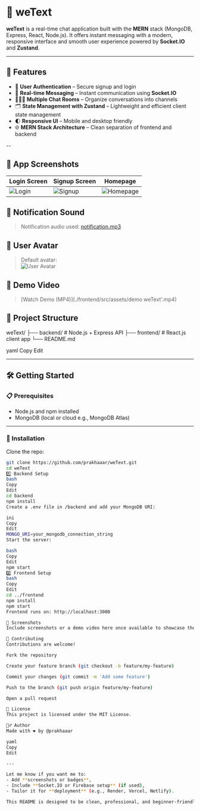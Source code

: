 # 💬 weText

**weText** is a real-time chat application built with the **MERN** stack (MongoDB, Express, React, Node.js). It offers instant messaging with a modern, responsive interface and smooth user experience powered by **Socket.IO** and **Zustand**.

---

## 🚀 Features

- 🔐 **User Authentication** – Secure signup and login
- 💬 **Real-time Messaging** – Instant communication using **Socket.IO**
- 🧑‍🤝‍🧑 **Multiple Chat Rooms** – Organize conversations into channels
- 🗂 **State Management with Zustand** – Lightweight and efficient client state management
- 🌓 **Responsive UI** – Mobile and desktop friendly
- 🌐 **MERN Stack Architecture** – Clean separation of frontend and backend

--

## 📸 App Screenshots

| Login Screen | Signup Screen | Homepage |
|--------------|---------------|----------|
| ![Login](./src/assets/login.png) | ![Signup](./src/assets/signup.png) | ![Homepage](./src/assets/homepage.png) |

## 🔔 Notification Sound

> Notification audio used: [notification.mp3](./src/assets/notification.mp3)

## 👤 User Avatar

> Default avatar:  
> ![User Avatar](./src/assets/user.jpg)

## 🎥 Demo Video

> [Watch Demo (MP4)](./frontend/src/assets/demo weText'.mp4)

## 📂 Project Structure

weText/
├── backend/ # Node.js + Express API
├── frontend/ # React.js client app
└── README.md

yaml
Copy
Edit

---

## 🛠️ Getting Started

### 📋 Prerequisites

- Node.js and npm installed
- MongoDB (local or cloud e.g., MongoDB Atlas)

---

### 🔧 Installation

Clone the repo:

```bash
git clone https://github.com/prakhaaar/weText.git
cd weText
1️⃣ Backend Setup
bash
Copy
Edit
cd backend
npm install
Create a .env file in /backend and add your MongoDB URI:

ini
Copy
Edit
MONGO_URI=your_mongodb_connection_string
Start the server:

bash
Copy
Edit
npm start
2️⃣ Frontend Setup
bash
Copy
Edit
cd ../frontend
npm install
npm start
Frontend runs on: http://localhost:3000

📸 Screenshots
Include screenshots or a demo video here once available to showcase the UI.

🤝 Contributing
Contributions are welcome!

Fork the repository

Create your feature branch (git checkout -b feature/my-feature)

Commit your changes (git commit -m 'Add some feature')

Push to the branch (git push origin feature/my-feature)

Open a pull request

📄 License
This project is licensed under the MIT License.

🙋‍♂️ Author
Made with ❤️ by @prakhaaar

yaml
Copy
Edit

---

Let me know if you want me to:
- Add **screenshots or badges**,
- Include **Socket.IO or Firebase setup** (if used),
- Tailor it for **deployment** (e.g., Render, Vercel, Netlify).

This README is designed to be clean, professional, and beginner-friendly.
